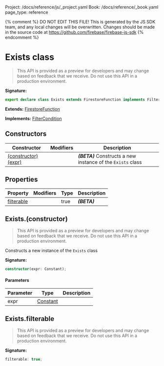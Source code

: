 Project: /docs/reference/js/_project.yaml
Book: /docs/reference/_book.yaml
page_type: reference

{% comment %}
DO NOT EDIT THIS FILE!
This is generated by the JS SDK team, and any local changes will be
overwritten. Changes should be made in the source code at
https://github.com/firebase/firebase-js-sdk
{% endcomment %}

# Exists class
> This API is provided as a preview for developers and may change based on feedback that we receive. Do not use this API in a production environment.
> 


<b>Signature:</b>

```typescript
export declare class Exists extends FirestoreFunction implements FilterCondition 
```
<b>Extends:</b> [FirestoreFunction](./firestore_.firestorefunction.md#firestorefunction_class)

<b>Implements:</b> [FilterCondition](./firestore_.filtercondition.md#filtercondition_interface)

## Constructors

|  Constructor | Modifiers | Description |
|  --- | --- | --- |
|  [(constructor)(expr)](./firestore_.exists.md#existsconstructor) |  | <b><i>(BETA)</i></b> Constructs a new instance of the <code>Exists</code> class |

## Properties

|  Property | Modifiers | Type | Description |
|  --- | --- | --- | --- |
|  [filterable](./firestore_.exists.md#existsfilterable) |  | true | <b><i>(BETA)</i></b> |

## Exists.(constructor)

> This API is provided as a preview for developers and may change based on feedback that we receive. Do not use this API in a production environment.
> 

Constructs a new instance of the `Exists` class

<b>Signature:</b>

```typescript
constructor(expr: Constant);
```

#### Parameters

|  Parameter | Type | Description |
|  --- | --- | --- |
|  expr | [Constant](./firestore_.constant.md#constant_class) |  |

## Exists.filterable

> This API is provided as a preview for developers and may change based on feedback that we receive. Do not use this API in a production environment.
> 

<b>Signature:</b>

```typescript
filterable: true;
```
